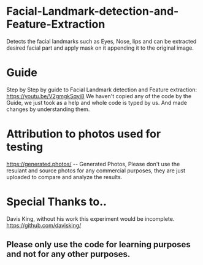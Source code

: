 # Facial-Landmark-detection-and-Feature-Extraction
Detects the facial landmarks such as Eyes, Nose, lips and can be extracted desired facial part and apply mask on it appending it to the original image.


# Guide
Step by Step by guide to Facial Landmark detection and Feature extraction: https://youtu.be/V2gmgkSqyi8
We haven't copied any of the code by the Guide, we just took as a help and whole code is typed by us.
And made changes by understanding them.


# Attribution to photos used for testing
https://generated.photos/ -- Generated Photos, 
Please don't use the resulant and source photos for any commercial purposes, they are just uploaded to compare and analyze the results.

# Special Thanks to..
Davis King, without his work this experiment would be incomplete.
https://github.com/davisking/

## Please only use the code for learning purposes and not for any other purposes.
